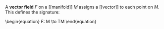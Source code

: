 A **vector field** $F$ on a [[manifold]] $M$ assigns a [[vector]] to each point on $M$. This defines the signature:

\begin{equation}
F: M \to TM
\end{equation}